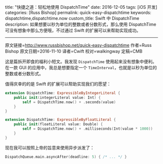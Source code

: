 title: "快捷之道：轻松地使用 DispatchTime"
date: 2016-12-05
tags: [iOS 开发]
categories: [Russ Bishop]
permalink: quick-easy-dispatchtime
keywords: dispatchtime,dispatchtime.now
custom_title: Swift 中 DispatchTime
description: 如果想要以秒为单位的整数或者分数形式，那么使用 DispatchTime 可没有想象中那么方便哦，不过通过 Swift 的扩展可以来帮助实现成功。

---
原文链接=http://www.russbishop.net/quick-easy-dispatchtime
作者=Russ Bishop
原文日期=2016-11-10
译者=Cwift
校对=walkingway
定稿=CMB

<!--此处开始正文-->

这是篇拆开即食的福利小短文。我发现 `DispatchTime` 使用起来没有想象中便利。在一款 GUI 的应用中，我总是想要指定一个 `TimeInterval`，也就是以秒为单位的整数或者分数形式。

<!--more-->

值得庆幸的的是 Swift 的扩展可以帮助实现我们的愿望：

```swift
extension DispatchTime: ExpressibleByIntegerLiteral {
    public init(integerLiteral value: Int) {
        self = DispatchTime.now() + .seconds(value)
    }
}

extension DispatchTime: ExpressibleByFloatLiteral {
    public init(floatLiteral value: Double) {
        self = DispatchTime.now() + .milliseconds(Int(value * 1000))
    }
}
```

现在我可以按照上帝的旨意来使用异步派发了：

```swift
DispatchQueue.main.asyncAfter(deadline: 5) { /* ... */ }
``` 